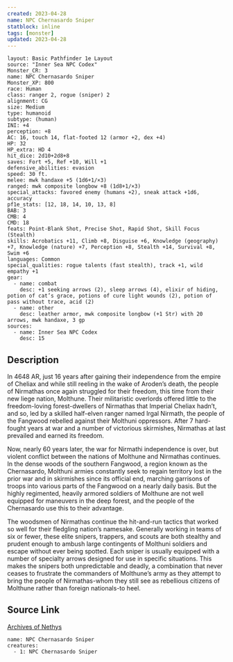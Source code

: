 ```yaml
---
created: 2023-04-28
name: NPC Chernasardo Sniper
statblock: inline
tags: [monster]
updated: 2023-04-28
---
```

```statblock
layout: Basic Pathfinder 1e Layout
source: "Inner Sea NPC Codex"
Monster_CR: 3
name: NPC Chernasardo Sniper
Monster_XP: 800
race: Human
class: ranger 2, rogue (sniper) 2
alignment: CG
size: Medium
type: humanoid
subtype: (human)
INI: +4
perception: +8
AC: 16, touch 14, flat-footed 12 (armor +2, dex +4)
HP: 32
HP_extra: HD 4
hit_dice: 2d10+2d8+8
saves: Fort +5, Ref +10, Will +1
defensive_abilities: evasion
speed: 30 ft.
melee: mwk handaxe +5 (1d6+1/×3)
ranged: mwk composite longbow +8 (1d8+1/×3)
special_attacks: favored enemy (humans +2), sneak attack +1d6, accuracy
pf1e_stats: [12, 18, 14, 10, 13, 8]
BAB: 3
CMB: 4
CMD: 18
feats: Point-Blank Shot, Precise Shot, Rapid Shot, Skill Focus (Stealth)
skills: Acrobatics +11, Climb +8, Disguise +6, Knowledge (geography) +7, Knowledge (nature) +7, Perception +8, Stealth +14, Survival +8, Swim +6
languages: Common
special_qualities: rogue talents (fast stealth), track +1, wild empathy +1
gear:
  - name: combat
    desc: +1 seeking arrows (2), sleep arrows (4), elixir of hiding, potion of cat’s grace, potions of cure light wounds (2), potion of pass without trace, acid (2)
  - name: other
    desc: leather armor, mwk composite longbow (+1 Str) with 20 arrows, mwk handaxe, 3 gp
sources:
  - name: Inner Sea NPC Codex
    desc: 15
```
## Description
In 4648 AR, just 16 years after gaining their independence from the empire of Cheliax and while still reeling in the wake of Aroden’s death, the people of Nirmathas once again struggled for their freedom, this time from their new liege nation, Molthune. Their militaristic overlords offered little to the freedom-loving forest-dwellers of Nirmathas that Imperial Cheliax hadn’t, and so, led by a skilled half-elven ranger named Irgal Nirmath, the people of the Fangwood rebelled against their Molthuni oppressors. After 7 hard-fought years at war and a number of victorious skirmishes, Nirmathas at last prevailed and earned its freedom.

Now, nearly 60 years later, the war for Nirmathi independence is over, but violent conflict between the nations of Molthune and Nirmathas continues. In the dense woods of the southern Fangwood, a region known as the Chernasardo, Molthuni armies constantly seek to regain territory lost in the prior war and in skirmishes since its official end, marching garrisons of troops into various parts of the Fangwood on a nearly daily basis. But the highly regimented, heavily armored soldiers of Molthune are not well equipped for maneuvers in the deep forest, and the people of the Chernasardo use this to their advantage.

The woodsmen of Nirmathas continue the hit-and-run tactics that worked so well for their fledgling nation’s namesake. Generally working in teams of six or fewer, these elite snipers, trappers, and scouts are both stealthy and prudent enough to ambush large contingents of Molthuni soldiers and escape without ever being spotted. Each sniper is usually equipped with a number of specialty arrows designed for use in specific situations. This makes the snipers both unpredictable and deadly, a combination that never ceases to frustrate the commanders of Molthune’s army as they attempt to bring the people of Nirmathas-whom they still see as rebellious citizens of Molthune rather than foreign nationals-to heel.
## Source Link
[Archives of Nethys](https://aonprd.com/NPCDisplay.aspx?ItemName=Chernasardo%20Sniper)
```encounter-table
name: NPC Chernasardo Sniper
creatures:
  - 1: NPC Chernasardo Sniper
```
